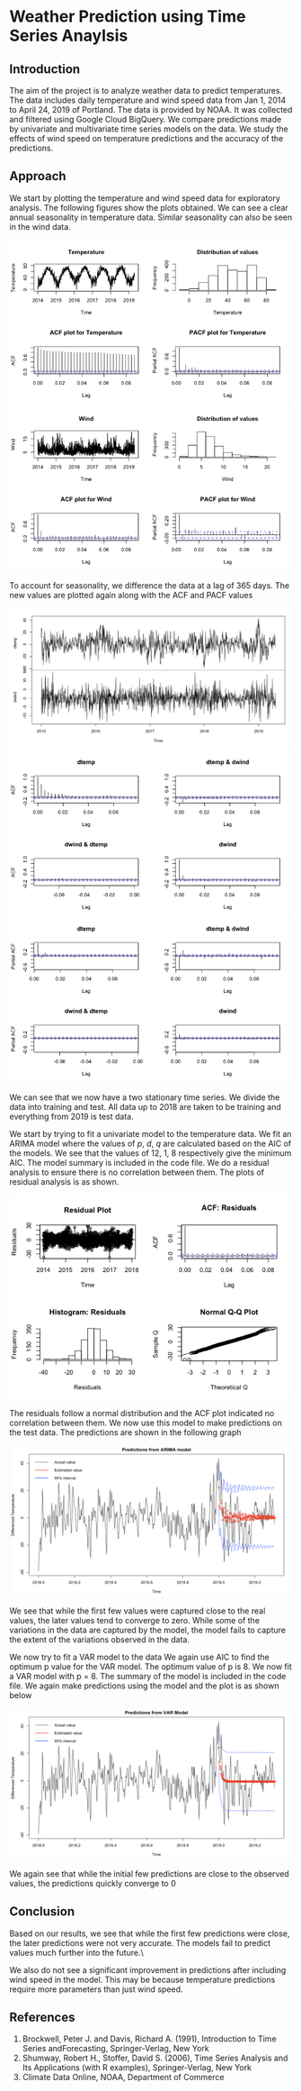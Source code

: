# Weather Prediction using Time Series Anaylsis

## Introduction
The aim of the project is to analyze weather data to predict temperatures. The data includes daily temperature and wind speed data from Jan 1, 2014 to April 24, 2019 of Portland. The data is provided by NOAA. It was collected and filtered using Google Cloud BigQuery. We compare predictions made by univariate and multivariate time series models on the data. We study the effects of wind speed on temperature predictions and the accuracy of the predictions.

## Approach
We start by plotting the temperature and wind speed data for exploratory analysis. The following figures show the plots obtained. We can see a clear annual seasonality in temperature data. Similar seasonality can also be seen in the wind data.

![Temp-plot](/images/Tplots.png)
![Wind-plot](/images/Wplots.png)

To account for seasonality, we difference the data at a lag of 365 days. The new values are plotted again along with the ACF and PACF values

![Diff-data](/images/Differenced_data.png)
![Diff-ACF](/images/ACF_Diffrenced_data.png)
![Diff-PACF](/images/PACF_differenced_data.png)

We can see that we now have a two stationary time series. We divide the data into training and test. All data up to 2018 are taken to be training and everything from 2019 is test data.

We start by trying to fit a univariate model to the temperature data. We fit an ARIMA model where the values of $p$, $d$, $q$ are calculated based on the AIC of the models. We see that the values of 12, 1, 8 respectively give the minimum AIC. The model summary is included in the code file. We do a residual analysis to ensure there is no correlation between them. The plots of residual analysis is as shown.

![Res](/images/residual.png)

The residuals follow a normal distribution and the ACF plot indicated no correlation between them. We now use this model to make predictions on the test data. The predictions are shown in the following graph

![ARIMA](/images/Arima.png)

We see that while the first few values were captured close to the real values, the later values tend to converge to zero.
While some of the variations in the data are captured by the model, the model fails to capture the extent of the variations observed in the data.

We now try to fit a VAR model to the data We again use AIC to find the optimum p value for the VAR model. The optimum value of p is 8. We now fit a VAR model with p = 8. The summary of the model is included in the code file. We again make predictions using the model and the plot is as shown below

![VAR](/images/VAR.png)

We again see that while the initial few predictions are close to the observed values, the predictions quickly converge to 0

## Conclusion

Based on our results, we see that while the first few predictions were close, the later predictions were not very accurate. The models fail to predict values much further into the future.\\

We also do not see a significant improvement in predictions after including wind speed in the model. This may be because temperature predictions require more parameters than just wind speed.

## References
1. Brockwell,  Peter  J.  and  Davis,  Richard  A.  (1991),  Introduction  to  Time  Series  andForecasting, Springer-Verlag, New York
2. Shumway, Robert H., Stoffer, David S. (2006), Time Series Analysis and Its Applications (with R examples), Springer-Verlag, New York
3. Climate Data Online, NOAA, Department of Commerce 
